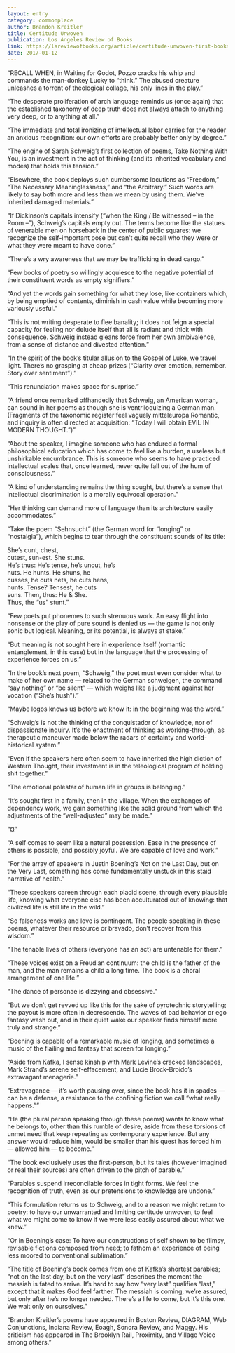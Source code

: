 ```yaml
---
layout: entry
category: commonplace
author: Brandon Kreitler
title: Certitude Unwoven
publication: Los Angeles Review of Books
link: https://lareviewofbooks.org/article/certitude-unwoven-first-books-from-sarah-v-schweig-and-justin-boening/
date: 2017-01-12
---
```


“RECALL WHEN, in Waiting for Godot, Pozzo cracks his whip and commands the man-donkey Lucky to “think.” The abused creature unleashes a torrent of theological collage, his only lines in the play.”

“The desperate proliferation of arch language reminds us (once again) that the established taxonomy of deep truth does not always attach to anything very deep, or to anything at all.”

“The immediate and total ironizing of intellectual labor carries for the reader an anxious recognition: our own efforts are probably better only by degree.”

“The engine of Sarah Schweig’s first collection of poems, Take Nothing With You, is an investment in the act of thinking (and its inherited vocabulary and modes) that holds this tension.”

“Elsewhere, the book deploys such cumbersome locutions as “Freedom,” “The Necessary Meaninglessness,” and “the Arbitrary.” Such words are likely to say both more and less than we mean by using them. We’ve inherited damaged materials.”

“If Dickinson’s capitals intensify (“when the King / Be witnessed – in the Room –”), Schweig’s capitals empty out. The terms become like the statues of venerable men on horseback in the center of public squares: we recognize the self-important pose but can’t quite recall who they were or what they were meant to have done.”

“There’s a wry awareness that we may be trafficking in dead cargo.”

“Few books of poetry so willingly acquiesce to the negative potential of their constituent words as empty signifiers.”

“And yet the words gain something for what they lose, like containers which, by being emptied of contents, diminish in cash value while becoming more variously useful.”

“This is not writing desperate to flee banality; it does not feign a special capacity for feeling nor delude itself that all is radiant and thick with consequence. Schweig instead gleans force from her own ambivalence, from a sense of distance and divested attention.”

“In the spirit of the book’s titular allusion to the Gospel of Luke, we travel light. There’s no grasping at cheap prizes (“Clarity over emotion, remember. Story over sentiment”).”

“This renunciation makes space for surprise.”

“A friend once remarked offhandedly that Schweig, an American woman, can sound in her poems as though she is ventriloquizing a German man. (Fragments of the taxonomic register feel vaguely mitteleuropa Romantic, and inquiry is often directed at acquisition: “Today I will obtain EVIL IN MODERN THOUGHT.”)”

“About the speaker, I imagine someone who has endured a formal philosophical education which has come to feel like a burden, a useless but unshirkable encumbrance. This is someone who seems to have practiced intellectual scales that, once learned, never quite fall out of the hum of consciousness.”

“A kind of understanding remains the thing sought, but there’s a sense that intellectual discrimination is a morally equivocal operation.”

“Her thinking can demand more of language than its architecture easily accommodates.”

“Take the poem “Sehnsucht” (the German word for “longing” or “nostalgia”), which begins to tear through the constituent sounds of its title:

She’s cunt, chest,
<br> cutest, sun-est. She stuns.
<br> He’s thus: He’s tense, he’s uncut, he’s
<br> nuts. He hunts. He shuns, he
<br> cusses, he cuts nets, he cuts hens,
<br> hunts. Tense? Tensest, he cuts
<br> suns. Then, thus: He & She.
<br> Thus, the “us” stunt.”

“Few poets put phonemes to such strenuous work. An easy flight into nonsense or the play of pure sound is denied us — the game is not only sonic but logical. Meaning, or its potential, is always at stake.”

“But meaning is not sought here in experience itself (romantic entanglement, in this case) but in the language that the processing of experience forces on us.”

“In the book’s next poem, “Schweig,” the poet must even consider what to make of her own name — related to the German schweigen, the command “say nothing” or “be silent” — which weighs like a judgment against her vocation (“She’s hush”).”

“Maybe logos knows us before we know it: in the beginning was the word.”

“Schweig’s is not the thinking of the conquistador of knowledge, nor of dispassionate inquiry. It’s the enactment of thinking as working-through, as therapeutic maneuver made below the radars of certainty and world-historical system.”

“Even if the speakers here often seem to have inherited the high diction of Western Thought, their investment is in the teleological program of holding shit together.”

“The emotional polestar of human life in groups is belonging.”

“It’s sought first in a family, then in the village. When the exchanges of dependency work, we gain something like the solid ground from which the adjustments of the “well-adjusted” may be made.”

“¤”

“A self comes to seem like a natural possession. Ease in the presence of others is possible, and possibly joyful. We are capable of love and work.”

“For the array of speakers in Justin Boening’s Not on the Last Day, but on the Very Last, something has come fundamentally unstuck in this staid narrative of health.”

“These speakers careen through each placid scene, through every plausible life, knowing what everyone else has been acculturated out of knowing: that civilized life is still life in the wild.”

“So falseness works and love is contingent. The people speaking in these poems, whatever their resource or bravado, don’t recover from this wisdom.”

“The tenable lives of others (everyone has an act) are untenable for them.”

“These voices exist on a Freudian continuum: the child is the father of the man, and the man remains a child a long time. The book is a choral arrangement of one life.”

“The dance of personae is dizzying and obsessive.”

“But we don’t get revved up like this for the sake of pyrotechnic storytelling; the payout is more often in decrescendo. The waves of bad behavior or ego fantasy wash out, and in their quiet wake our speaker finds himself more truly and strange.”

“Boening is capable of a remarkable music of longing, and sometimes a music of the flailing and fantasy that screen for longing.”

“Aside from Kafka, I sense kinship with Mark Levine’s cracked landscapes, Mark Strand’s serene self-effacement, and Lucie Brock-Broido’s extravagant menagerie.”

“Extravagance — it’s worth pausing over, since the book has it in spades — can be a defense, a resistance to the confining fiction we call “what really happens.””

“He (the plural person speaking through these poems) wants to know what he belongs to, other than this rumble of desire, aside from these torsions of unmet need that keep repeating as contemporary experience. But any answer would reduce him, would be smaller than his quest has forced him — allowed him — to become.”

“The book exclusively uses the first-person, but its tales (however imagined or real their sources) are often driven to the pitch of parable.”

“Parables suspend irreconcilable forces in tight forms. We feel the recognition of truth, even as our pretensions to knowledge are undone.”

“This formulation returns us to Schweig, and to a reason we might return to poetry: to have our unwarranted and limiting certitude unwoven, to feel what we might come to know if we were less easily assured about what we knew.”

“Or in Boening’s case: To have our constructions of self shown to be flimsy, revisable fictions composed from need; to fathom an experience of being less moored to conventional sublimation.”

“The title of Boening’s book comes from one of Kafka’s shortest parables; “not on the last day, but on the very last” describes the moment the messiah is fated to arrive. It’s hard to say how “very last” qualifies “last,” except that it makes God feel farther. The messiah is coming, we’re assured, but only after he’s no longer needed. There’s a life to come, but it’s this one. We wait only on ourselves.”

“Brandon Kreitler’s poems have appeared in Boston Review, DIAGRAM, Web Conjunctions, Indiana Review, Eoagh, Sonora Review, and Maggy. His criticism has appeared in The Brooklyn Rail, Proximity, and Village Voice among others.”

